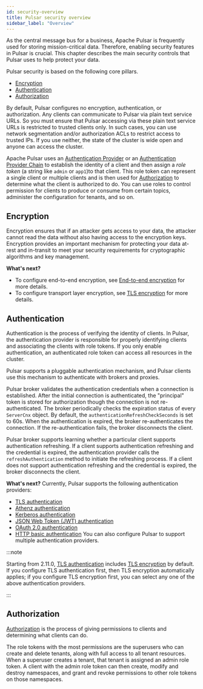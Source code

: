 ```yaml
---
id: security-overview
title: Pulsar security overview
sidebar_label: "Overview"
---
```


As the central message bus for a business, Apache Pulsar is frequently used for storing mission-critical data. Therefore, enabling security features in Pulsar is crucial. This chapter describes the main security controls that Pulsar uses to help protect your data.

Pulsar security is based on the following core pillars.
* [Encryption](#encryption)
* [Authentication](#authentication)
* [Authorization](#authorization)

By default, Pulsar configures no encryption, authentication, or authorization. Any clients can communicate to Pulsar via plain text service URLs. So you must ensure that Pulsar accessing via these plain text service URLs is restricted to trusted clients only. In such cases, you can use network segmentation and/or authorization ACLs to restrict access to trusted IPs. If you use neither, the state of the cluster is wide open and anyone can access the cluster.

Apache Pulsar uses an [Authentication Provider](#authentication) or an [Authentication Provider Chain](security-extending.md/#proxybroker-authentication-plugin) to establish the identity of a client and then assign a *role token* (a string like `admin` or `app1`)to that client. This role token can represent a single client or multiple clients and is then used for [Authorization](security-authorization.md) to determine what the client is authorized to do. You can use roles to control permission for clients to produce or consume from certain topics, administer the configuration for tenants, and so on.

## Encryption

Encryption ensures that if an attacker gets access to your data, the attacker cannot read the data without also having access to the encryption keys. Encryption provides an important mechanism for protecting your data at-rest and in-transit to meet your security requirements for cryptographic algorithms and key management. 

**What's next?**
* To configure end-to-end encryption, see [End-to-end encryption](security-encryption.md) for more details.
* To configure transport layer encryption, see [TLS encryption](security-tls-transport.md) for more details.

## Authentication

Authentication is the process of verifying the identity of clients. In Pulsar, the authentication provider is responsible for properly identifying clients and associating the clients with role tokens. If you only enable authentication, an authenticated role token can access all resources in the cluster. 

Pulsar supports a pluggable authentication mechanism, and Pulsar clients use this mechanism to authenticate with brokers and proxies. 

Pulsar broker validates the authentication credentials when a connection is established. After the initial connection is authenticated, the "principal" token is stored for authorization though the connection is not re-authenticated. The broker periodically checks the expiration status of every `ServerCnx` object. By default, the `authenticationRefreshCheckSeconds` is set to 60s. When the authentication is expired, the broker re-authenticates the connection. If the re-authentication fails, the broker disconnects the client.

Pulsar broker supports learning whether a particular client supports authentication refreshing. If a client supports authentication refreshing and the credential is expired, the authentication provider calls the `refreshAuthentication` method to initiate the refreshing process. If a client does not support authentication refreshing and the credential is expired, the broker disconnects the client.

**What's next?**
Currently, Pulsar supports the following authentication providers:
- [TLS authentication](security-tls-authentication.md)
- [Athenz authentication](security-athenz.md)
- [Kerberos authentication](security-kerberos.md)
- [JSON Web Token (JWT) authentication](security-jwt.md)
- [OAuth 2.0 authentication](security-oauth2.md)
- [HTTP basic authentication](security-basic-auth.md)
You can also configure Pulsar to support multiple authentication providers.

:::note

Starting from 2.11.0, [TLS authentication](security-tls-authentication.md) includes [TLS encryption](security-tls-transport.md) by default. If you configure TLS authentication first, then TLS encryption automatically applies; if you configure TLS encryption first, you can select any one of the above authentication providers.

:::

## Authorization

[Authorization](security-authorization.md) is the process of giving permissions to clients and determining what clients can do.

The role tokens with the most permissions are the superusers who can create and delete tenants, along with full access to all tenant resources. When a superuser creates a tenant, that tenant is assigned an admin role token. A client with the admin role token can then create, modify and destroy namespaces, and grant and revoke permissions to other role tokens on those namespaces.
